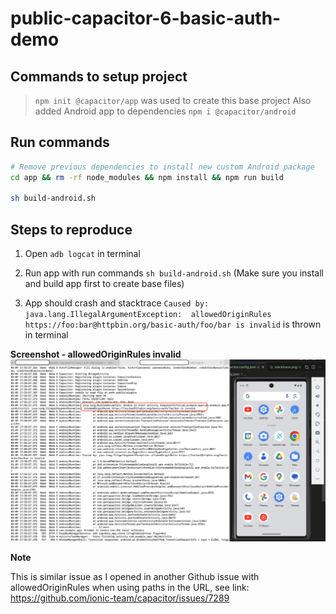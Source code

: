 # public-capacitor-6-basic-auth-demo

## Commands to setup project
> `npm init @capacitor/app` was used to create this base project 
> Also added Android app to dependencies `npm i @capacitor/android`

## Run commands

```bash
# Remove previous dependencies to install new custom Android package
cd app && rm -rf node_modules && npm install && npm run build

sh build-android.sh
```

## Steps to reproduce

1. Open `adb logcat` in terminal 

2. Run app with run commands `sh build-android.sh` (Make sure you install and build app first to create base files)

2. App should crash and stacktrace `Caused by: java.lang.IllegalArgumentException:  allowedOriginRules https://foo:bar@httpbin.org/basic-auth/foo/bar is invalid` is thrown in terminal

**Screenshot - allowedOriginRules invalid**
![allowedOriginRules invalid](./screenshots/stacktrace.png)

**Note**

This is similar issue as I opened in another Github issue with allowedOriginRules when using paths in the URL, see link: https://github.com/ionic-team/capacitor/issues/7289
